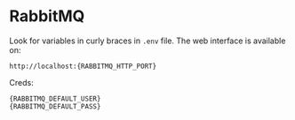 # RabbitMQ

Look for variables in curly braces in `.env` file. The web interface is available on:

    http://localhost:{RABBITMQ_HTTP_PORT}

Creds:

    {RABBITMQ_DEFAULT_USER}
    {RABBITMQ_DEFAULT_PASS}
